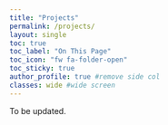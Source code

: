 ```yaml
---
title: "Projects"
permalink: /projects/
layout: single
toc: true
toc_label: "On This Page"
toc_icon: "fw fa-folder-open"
toc_sticky: true
author_profile: true #remove side col
classes: wide #wide screen 
---
```

To be updated. 